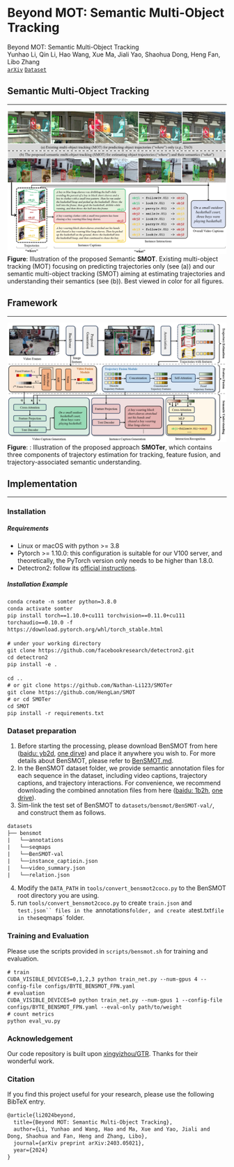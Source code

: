 # Beyond MOT: Semantic Multi-Object Tracking
Beyond MOT: Semantic Multi-Object Tracking <br>
Yunhao Li, Qin Li, Hao Wang, Xue Ma, Jiali Yao, Shaohua Dong, Heng Fan, Libo Zhang <br>
[`arXiv`](https://arxiv.org/abs/2403.05021) [`Dataset`](https://mailsucasaccn-my.sharepoint.com/:f:/g/personal/liyunhao23_mails_ucas_ac_cn/Et6ORndJAJZIic2rIzA3VjYBgNwW58TUnsxVB61s9taJcg?e=FpLhAp)

## Semantic Multi-Object Tracking
---
![overview](assets/overview.jpg) <br>
**Figure**: Illustration of the proposed Semantic **SMOT**. Existing multi-object tracking (MOT) focusing on predicting trajectories only (see (a)) and our semantic multi-object tracking (SMOT) aiming at estimating trajectories and understanding their semantics (see (b)). Best viewed in color for all figures.

## Framework
---
![framework](assets/framework.jpg) <br>
**Figure**: : Illustration of the proposed approach **SMOTer**, which contains three components of trajectory estimation for tracking, feature fusion, and trajectory-associated semantic understanding.

## Implementation
---
### Installation
##### Requirements
- Linux or macOS with python >= 3.8
- Pytorch >= 1.10.0: this configuration is suitable for our V100 server, and theoretically, the PyTorch version only needs to be higher than 1.8.0.
- Detectron2: follow its [official instructions](https://detectron2.readthedocs.io/en/latest/tutorials/install.html).
##### Installation Example
```shell
conda create -n somter python=3.8.0
conda activate somter
pip install torch==1.10.0+cu111 torchvision==0.11.0+cu111 torchaudio==0.10.0 -f https://download.pytorch.org/whl/torch_stable.html

# under your working directory
git clone https://github.com/facebookresearch/detectron2.git
cd detectron2
pip install -e .

cd ..
# or git clone https://github.com/Nathan-Li123/SMOTer
git clone https://github.com/HengLan/SMOT
# or cd SMOTer
cd SMOT 
pip install -r requirements.txt
```
### Dataset preparation
1. Before starting the processing, please download BenSMOT from here ([baidu: yb2d](https://pan.baidu.com/s/1tw4Jw6y1426lTy8noOanjg), [one dirve](https://mailsucasaccn-my.sharepoint.com/:f:/g/personal/liyunhao23_mails_ucas_ac_cn/Et6ORndJAJZIic2rIzA3VjYBgNwW58TUnsxVB61s9taJcg?e=FpLhAp)) and place it anywhere you wish to. For more details about BenSMOT, please refer to [BenSMOT.md](BenSMOT.md). 
2. In the BenSMOT dataset folder, we provide semantic annotation files for each sequence in the dataset, including video captions, trajectory captions, and trajectory interactions. For convenience, we recommend downloading the combined annotation files from here ([baidu: 1b2h](https://pan.baidu.com/s/1-Moxeg8NrJqwfcv-rrS2bQ), [one drive](https://mailsucasaccn-my.sharepoint.com/:f:/g/personal/liyunhao23_mails_ucas_ac_cn/Evvg_GpNM7pBkfwe7fHaxFUBaLK1xxFFwmn8T5Pp86TPlA?e=CBa3xb)).
3. Sim-link the test set of BenSMOT to `datasets/bensmot/BenSMOT-val/`, and construct them as follows.
```text
datasets
├── bensmot
|   └──annotations
|   └──seqmaps
|   └──BenSMOT-val
|   └──instance_captioin.json
|   └──video_summary.json
|   └──relation.json
```
4. Modify the `DATA_PATH` in `tools/convert_bensmot2coco.py` to the BenSMOT root directory you are using.
5. run `tools/convert_bensmot2coco.py` to create `train.json` and `test.json`` files in the `annotations` folder, and create a `test.txt` file in the `seqmaps` folder. 

### Training and Evaluation
Please use the scripts provided in `scripts/bensmot.sh` for training and evaluation.
```shell
# train
CUDA_VISIBLE_DEVICES=0,1,2,3 python train_net.py --num-gpus 4 --config-file configs/BYTE_BENSMOT_FPN.yaml
# evaluation
CUDA_VISIBLE_DEVICES=0 python train_net.py --num-gpus 1 --config-file configs/BYTE_BENSMOT_FPN.yaml --eval-only path/to/weight
# count metrics
python eval_vu.py
```
### Acknowledgement
Our code repository is built upon [xingyizhou/GTR](https://github.com/xingyizhou/GTR). Thanks for their wonderful work.

### Citation
If you find this project useful for your research, please use the following BibTeX entry.
```text
@article{li2024beyond,
  title={Beyond MOT: Semantic Multi-Object Tracking},
  author={Li, Yunhao and Wang, Hao and Ma, Xue and Yao, Jiali and Dong, Shaohua and Fan, Heng and Zhang, Libo},
  journal={arXiv preprint arXiv:2403.05021},
  year={2024}
}
```
